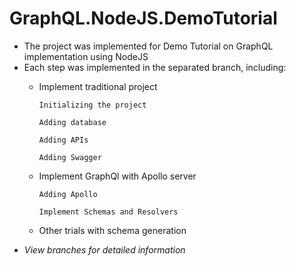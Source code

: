 # GraphQL.NodeJS.DemoTutorial

 - The project was implemented for Demo Tutorial on GraphQL implementation using NodeJS
 - Each step was implemented in the separated branch, including:
    - Implement traditional project
          
          Initializing the project
          
          Adding database
          
          Adding APIs
          
          Adding Swagger
    - Implement GraphQl with Apollo server
          
          Adding Apollo
          
          Implement Schemas and Resolvers
    - Other trials with schema generation 
  - _View branches for detailed information_
